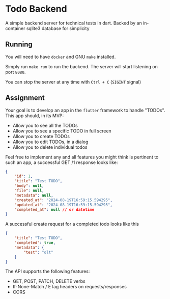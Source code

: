 # Todo Backend

A simple backend server for technical tests in dart. Backed by an in-container sqlite3 database for simplicity

## Running

You will need to have `docker` and GNU `make` installed.

Simply run `make run` to run the backend.
The server will start listening on port `8080`.

You can stop the server at any time with `Ctrl + C` (`SIGINT` signal)

## Assignment

Your goal is to develop an app in the `flutter` framework to handle "TODOs". This app should, in its MVP:

- Allow you to see all the TODOs
- Allow you to see a specific TODO in full screen
- Allow you to create TODOs
- Allow you to edit TODOs, in a dialog
- Allow you to delete individual todos

Feel free to implement any and all features you might think is pertinent to such an app,
a successful GET /1 response looks like:

```json
{
    "id": 1,
    "title": "Test TODO",
    "body": null,
    "file": null,
    "metadata": null,
    "created_at": "2024-08-19T16:59:15.594295",
    "updated_at": "2024-08-19T16:59:15.594295",
    "completed_at": null // or datetime
}
```

A successful create request for a completed todo looks like this

```json
{
    "title": "Test TODO",
    "completed": true,
    "metadata": {
        "test": "olt"
    }
}
```

The API supports the following features:

- GET, POST, PATCH, DELETE verbs
- If-None-Match / ETag headers on requests/responses
- CORS
